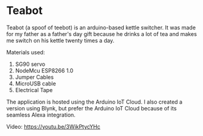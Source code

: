 # Teabot

Teabot (a spoof of teebot) is an arduino-based kettle switcher. It was made for my father as a father's day gift because he drinks a lot of tea and makes me switch on his kettle twenty times a day. 

Materials used:
1. SG90 servo
2. NodeMcu ESP8266 1.0
3. Jumper Cables
4. MicroUSB cable
5. Electrical Tape

The application is hosted using the Arduino IoT Cloud. I also created a version using Blynk, but prefer the Arduino IoT Cloud because of its seamless Alexa integration. 

Video: https://youtu.be/3WikPtycYHc

